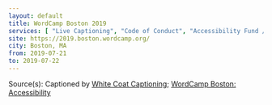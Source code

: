 ```yaml
---
layout: default
title: WordCamp Boston 2019
services: [ "Live Captioning", "Code of Conduct", "Accessibility Fund / Pledge / Statement", "Mobility Acccess", "Reserved Seating Near Stage", "Quiet/Rest Area", "Nursing / Pumping Room", ]
site: https://2019.boston.wordcamp.org/
city: Boston, MA
from: 2019-07-21
to: 2019-07-22
---
```


Source(s): Captioned by [White Coat Captioning](http://www.whitecoatcaptioning.com/); [WordCamp Boston: Accessibility](https://2019.boston.wordcamp.org/location/accessibility/)